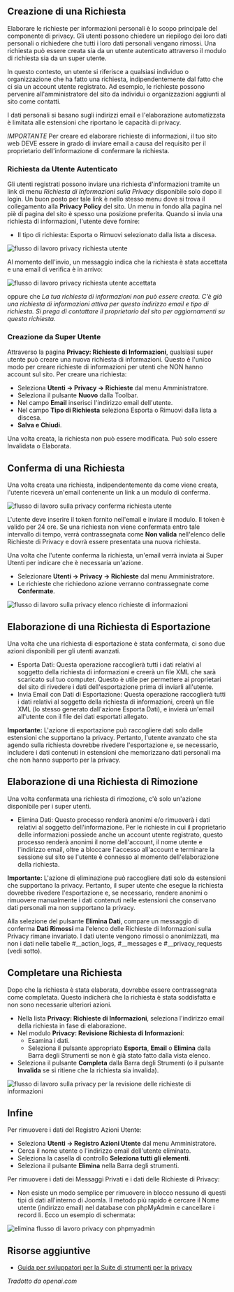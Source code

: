 <!-- Filename: J4.x:Privacy_Workflow / Display title: Flusso di lavoro sulla privacy  -->

## Creazione di una Richiesta

Elaborare le richieste per informazioni personali è lo scopo principale del componente di privacy. Gli utenti possono chiedere un riepilogo dei loro dati personali o richiedere che tutti i loro dati personali vengano rimossi. Una richiesta può essere creata sia da un utente autenticato attraverso il modulo di richiesta sia da un super utente.

In questo contesto, un utente si riferisce a qualsiasi individuo o organizzazione che ha fatto una richiesta, indipendentemente dal fatto che ci sia un account utente registrato. Ad esempio, le richieste possono pervenire all'amministratore del sito da individui o organizzazioni aggiunti al sito come contatti.

I dati personali si basano sugli indirizzi email e l'elaborazione automatizzata è limitata alle estensioni che riportano le capacità di privacy.

*IMPORTANTE* Per creare ed elaborare richieste di informazioni, il tuo sito web DEVE essere in grado di inviare email a causa del requisito per il proprietario dell'informazione di confermare la richiesta.

### Richiesta da Utente Autenticato

Gli utenti registrati possono inviare una richiesta d'informazioni tramite un link di menu *Richiesta di Informazioni sulla Privacy* disponibile solo dopo il login. Un buon posto per tale link è nello stesso menu dove si trova il collegamento alla **Privacy Policy** del sito. Un menu in fondo alla pagina nel piè di pagina del sito è spesso una posizione preferita. Quando si invia una richiesta di informazioni, l'utente deve fornire:

- Il tipo di richiesta: Esporta o Rimuovi selezionato dalla lista a discesa.

![flusso di lavoro privacy richiesta utente](../../../en/images/privacy/privacy-workflow-user-request.png)

Al momento dell'invio, un messaggio indica che la richiesta è stata accettata e una email di verifica è in arrivo:

![flusso di lavoro privacy richiesta utente accettata](../../../en/images/privacy/privacy-workflow-user-request-accepted.png)

oppure che *La tua richiesta di informazioni non può essere creata. C'è già una richiesta di informazioni attiva per questo indirizzo email e tipo di richiesta. Si prega di contattare il proprietario del sito per aggiornamenti su questa richiesta.*

### Creazione da Super Utente

Attraverso la pagina **Privacy: Richieste di Informazioni**, qualsiasi super utente può creare una nuova richiesta di informazioni. Questo è l'unico modo per creare richieste di informazioni per utenti che NON hanno account sul sito. Per creare una richiesta:

- Seleziona **Utenti → Privacy → Richieste** dal menu Amministratore.
- Seleziona il pulsante **Nuovo** dalla Toolbar.
- Nel campo **Email** inserisci l'indirizzo email dell'utente.
- Nel campo **Tipo di Richiesta** seleziona Esporta o Rimuovi dalla lista a discesa.
- **Salva e Chiudi**.

Una volta creata, la richiesta non può essere modificata. Può solo essere Invalidata o Elaborata.

## Conferma di una Richiesta

Una volta creata una richiesta, indipendentemente da come viene creata, l'utente riceverà un'email contenente un link a un modulo di conferma.

![flusso di lavoro sulla privacy conferma richiesta utente](../../../en/images/privacy/privacy-workflow-user-request-confirm.png)

L'utente deve inserire il token fornito nell'email e inviare il modulo. Il token è valido per 24 ore. Se una richiesta non viene confermata entro tale intervallo di tempo, verrà contrassegnata come **Non valida** nell'elenco delle Richieste di Privacy e dovrà essere presentata una nuova richiesta.

Una volta che l'utente conferma la richiesta, un'email verrà inviata ai Super Utenti per indicare che è necessaria un'azione.

- Selezionare **Utenti → Privacy → Richieste** dal menu Amministratore.
- Le richieste che richiedono azione verranno contrassegnate come **Confermate**.

![flusso di lavoro sulla privacy elenco richieste di informazioni](../../../en/images/privacy/privacy-workflow-information-requests-list.png)

## Elaborazione di una Richiesta di Esportazione

Una volta che una richiesta di esportazione è stata confermata, ci sono due azioni disponibili per gli utenti avanzati.

- Esporta Dati: Questa operazione raccoglierà tutti i dati relativi al soggetto della richiesta di informazioni e creerà un file XML che sarà scaricato sul tuo computer. Questo è utile per permettere ai proprietari del sito di rivedere i dati dell'esportazione prima di inviarli all'utente.
- Invia Email con Dati di Esportazione: Questa operazione raccoglierà tutti i dati relativi al soggetto della richiesta di informazioni, creerà un file XML (lo stesso generato dall'azione Esporta Dati), e invierà un'email all'utente con il file dei dati esportati allegato.

**Importante:** L'azione di esportazione può raccogliere dati solo dalle estensioni che supportano la privacy. Pertanto, l'utente avanzato che sta agendo sulla richiesta dovrebbe rivedere l'esportazione e, se necessario, includere i dati contenuti in estensioni che memorizzano dati personali ma che non hanno supporto per la privacy.

## Elaborazione di una Richiesta di Rimozione

Una volta confermata una richiesta di rimozione, c'è solo un'azione disponibile per i super utenti.

- Elimina Dati: Questo processo renderà anonimi e/o rimuoverà i dati relativi al soggetto dell'informazione. Per le richieste in cui il proprietario delle informazioni possiede anche un account utente registrato, questo processo renderà anonimi il nome dell'account, il nome utente e l'indirizzo email, oltre a bloccare l'accesso all'account e terminare la sessione sul sito se l'utente è connesso al momento dell'elaborazione della richiesta.

**Importante:** L'azione di eliminazione può raccogliere dati solo da estensioni che supportano la privacy. Pertanto, il super utente che esegue la richiesta dovrebbe rivedere l'esportazione e, se necessario, rendere anonimi o rimuovere manualmente i dati contenuti nelle estensioni che conservano dati personali ma non supportano la privacy.

Alla selezione del pulsante **Elimina Dati**, compare un messaggio di conferma **Dati Rimossi** ma l'elenco delle Richieste di Informazioni sulla Privacy rimane invariato. I dati utente vengono rimossi o anonimizzati, ma non i dati nelle tabelle \#\_\_action_logs, \#\_\_messages e \#\_\_privacy_requests (vedi sotto).

## Completare una Richiesta

Dopo che la richiesta è stata elaborata, dovrebbe essere contrassegnata come completata. Questo indicherà che la richiesta è stata soddisfatta e non sono necessarie ulteriori azioni.

- Nella lista **Privacy: Richieste di Informazioni**, seleziona l'indirizzo email della richiesta in fase di elaborazione.
- Nel modulo **Privacy: Revisione Richiesta di Informazioni**:
  - Esamina i dati.
  - Seleziona il pulsante appropriato **Esporta**, **Email** o **Elimina** dalla Barra degli Strumenti se non è già stato fatto dalla vista elenco.
- Seleziona il pulsante **Completa** dalla Barra degli Strumenti (o il pulsante **Invalida** se si ritiene che la richiesta sia invalida).

![flusso di lavoro sulla privacy per la revisione delle richieste di informazioni](../../../en/images/privacy/privacy-workflow-review-information-request.png)

## Infine

Per rimuovere i dati del Registro Azioni Utente:

- Seleziona **Utenti → Registro Azioni Utente** dal menu Amministratore.
- Cerca il nome utente o l'indirizzo email dell'utente eliminato.
- Seleziona la casella di controllo **Seleziona tutti gli elementi**.
- Seleziona il pulsante **Elimina** nella Barra degli strumenti.

Per rimuovere i dati dei Messaggi Privati e i dati delle Richieste di Privacy:

- Non esiste un modo semplice per rimuovere in blocco nessuno di questi tipi di dati
  all'interno di Joomla. Il metodo più rapido è cercare il Nome utente
  (indirizzo email) nel database con phpMyAdmin e cancellare i record
  lì. Ecco un esempio di schermata:

![elimina flusso di lavoro privacy con phpmyadmin](../../../en/images/privacy/privacy-workflow-delete-with-phpmyadmin.png)

## Risorse aggiuntive

- [Guida per sviluppatori per la Suite di strumenti per la privacy](https://docs.joomla.org/Special:MyLanguage/J3.x:Integrate_Extensions_with_the_Privacy_Component)

*Tradotto da openai.com*


